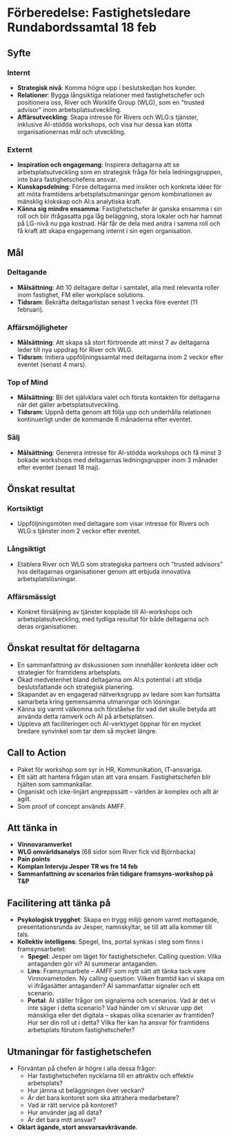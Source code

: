 # **Förberedelse: Fastighetsledare Rundabordssamtal 18 feb**

## **Syfte**

### **Internt**
- **Strategisk nivå**: Komma högre upp i beslutskedjan hos kunder.
- **Relationer**: Bygga långsiktiga relationer med fastighetschefer och positionera oss, River och Worklife Group (WLG), som en "trusted advisor" inom arbetsplatsutveckling.
- **Affärsutveckling**: Skapa intresse för Rivers och WLG:s tjänster, inklusive AI-stödda workshops, och visa hur dessa kan stötta organisationernas mål och utveckling.

### **Externt**
- **Inspiration och engagemang**: Inspirera deltagarna att se arbetsplatsutveckling som en strategisk fråga för hela ledningsgruppen, inte bara fastighetschefens ansvar.
- **Kunskapsdelning**: Förse deltagarna med insikter och konkreta idéer för att möta framtidens arbetsplatsutmaningar genom kombinationen av mänsklig klokskap och AI:s analytiska kraft.
- **Känna sig mindre ensamma**: Fastighetschefer är ganska ensamma i sin roll och blir ifrågasatta pga låg beläggning, stora lokaler och har hamnat på LG-nivå nu pga kostnad. Här får de dela med andra i samma roll och få kraft att skapa engagemang internt i sin egen organisation.

## **Mål**

### **Deltagande**
- **Målsättning**: Att 10 deltagare deltar i samtalet, alla med relevanta roller inom fastighet, FM eller workplace solutions.
- **Tidsram**: Bekräfta deltagarlistan senast 1 vecka före eventet (11 februari).

### **Affärsmöjligheter**
- **Målsättning**: Att skapa så stort förtroende att minst 7 av deltagarna leder till nya uppdrag för River och WLG.
- **Tidsram**: Initiera uppföljningssamtal med deltagarna inom 2 veckor efter eventet (senast 4 mars).

### **Top of Mind**
- **Målsättning**: Bli det självklara valet och första kontakten för deltagarna när det gäller arbetsplatsutveckling.
- **Tidsram**: Uppnå detta genom att följa upp och underhålla relationen kontinuerligt under de kommande 6 månaderna efter eventet.

### **Sälj**
- **Målsättning**: Generera intresse för AI-stödda workshops och få minst 3 bokade workshops med deltagarnas ledningsgrupper inom 3 månader efter eventet (senast 18 maj).

## **Önskat resultat**

### **Kortsiktigt**
- Uppföljningsmöten med deltagare som visar intresse för Rivers och WLG:s tjänster inom 2 veckor efter eventet.

### **Långsiktigt**
- Etablera River och WLG som strategiska partners och "trusted advisors" hos deltagarnas organisationer genom att erbjuda innovativa arbetsplatslösningar.

### **Affärsmässigt**
- Konkret försäljning av tjänster kopplade till AI-workshops och arbetsplatsutveckling, med tydliga resultat för både deltagarna och deras organisationer.

## **Önskat resultat för deltagarna**
- En sammanfattning av diskussionen som innehåller konkreta idéer och strategier för framtidens arbetsplats.
- Ökad medvetenhet bland deltagarna om AI:s potential i att stödja beslutsfattande och strategisk planering.
- Skapandet av en engagerad nätverksgrupp av ledare som kan fortsätta samarbeta kring gemensamma utmaningar och lösningar.
- Känna sig varmt välkomna och förståelse för vad det skulle betyda att använda detta ramverk och AI på arbetsplatsen.
- Uppleva att faciliteringen och AI-verktyget öppnar för en mycket bredare synvinkel som tar dem så mycket längre.

## **Call to Action**
- Paket för workshop som syr in HR, Kommunikation, IT-ansvariga.
- Ett sätt att hantera frågan utan att vara ensam. Fastighetschefen blir hjälten som sammankallar.
- Organiskt och icke-linjärt angreppssätt – världen är komplex och allt är agilt.
- Som proof of concept används AMFF.

## **Att tänka in**
- **Vinnovaramverket**
- **WLG omvärldsanalys** (68 sidor som River fick vid Björnbacka)
- **Pain points**
- **Komplan Intervju Jesper TR ws fre 14 feb**
- **Sammanfattning av scenarios från tidigare framsyns-workshop på T&P**

## **Facilitering att tänka på**
- **Psykologisk trygghet**: Skapa en trygg miljö genom varmt mottagande, presentationsrunda av Jesper, namnskyltar, se till att alla kommer till tals.
- **Kollektiv intelligens**: Spegel, lins, portal synkas i steg som finns i framsynsarbetet:
  - **Spegel**: Jesper om läget för fastighetschefer. Calling question: Vilka antaganden gör vi? AI summerar antaganden.
  - **Lins**: Framsynsarbete – AMFF som nytt sätt att tänka tack vare Vinnovametoden. Ny calling question: Vilken framtid kan vi skapa om vi ifrågasätter antaganden? AI sammanfattar signaler och ett scenario.
  - **Portal**: AI ställer frågor om signalerna och scenarios. Vad är det vi inte säger i detta scenario? Vad händer om vi skruvar upp det mänskliga eller det digitala – skapas olika scenarier av framtiden? Hur ser din roll ut i detta? Vilka fler kan ha ansvar för framtidens arbetsplats förutom fastighetschefer?

## **Utmaningar för fastighetschefen**
- Förväntan på chefen är högre i alla dessa frågor:
  - Har fastighetschefen nycklarna till en attraktiv och effektiv arbetsplats?
  - Hur jämna ut beläggningen över veckan?
  - Är det bara kontoret som ska attrahera medarbetare?
  - Vad är rätt service på kontoret?
  - Hur använder jag all data?
  - Är det bara mitt ansvar?
- **Oklart ägande, stort ansvarsavkrävande**.

